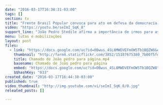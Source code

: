 ```yaml
---
date: "2016-03-17T16:38:31-03:00"
tags: []
section: tv
title: "Frente Brasil Popular convoca para ato em defesa da democracia amanhã, dia 18/03!"
video: "https://youtu.be/seImI_SqK_8"
support_line: "João Pedro Stedile afirma a importância de irmos para as ruas. "
menu: lutas e mobilizações
layout: post
files:
  - link: "https://docs.google.com/uc?id=0Bwus_4SL8MWDVEFmOW5Tb1BQZW8&export=download"
    thumbnail: "http://farm4.staticflickr.com/3852/15187675380_7b00f5fdff_b.jpg"
    title: Chamado de João pedro para página.mp4
    basename: Chamado de João pedro para página
    embed: "https://docs.google.com/uc?id=0Bwus_4SL8MWDVEFmOW5Tb1BQZW8"
    $$hashKey: "033"
created_date: "2016-03-17T16:44:38-03:00"
published: true
video_thumbnail: "http://img.youtube.com/vi/seImI_SqK_8/0.jpg"
releated_posts: []

---
```

